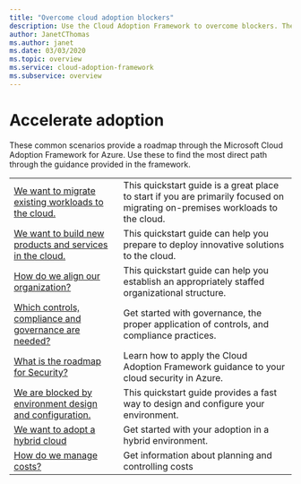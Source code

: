 ```yaml
---
title: "Overcome cloud adoption blockers"
description: Use the Cloud Adoption Framework to overcome blockers. These scenarios provide a roadmap through the Cloud Adoption Framework. 
author: JanetCThomas
ms.author: janet
ms.date: 03/03/2020
ms.topic: overview
ms.service: cloud-adoption-framework
ms.subservice: overview
---
```


# Accelerate adoption

These common scenarios provide a roadmap through the Microsoft Cloud Adoption Framework for Azure. Use these to find the most direct path through the guidance provided in the framework.

|                                                                                     |                                                                                                                                |
|-------------------------------------------------------------------------------------|--------------------------------------------------------------------------------------------------------------------------------|
| [We want to migrate existing workloads to the cloud.](migrate.md)                   | This quickstart guide is a great place to start if you are primarily focused on migrating on-premises workloads to the cloud. |
| [We want to build new products and services in the cloud.](innovate.md)             | This quickstart guide can help you prepare to deploy innovative solutions to the cloud.                                       |
| [How do we align our organization?](org-alignment.md)                               | This quickstart guide can help you establish an appropriately staffed organizational structure.                               |
| [Which controls, compliance and governance are needed?](governance-roadmap.md)      | Get started with governance, the proper application of controls, and compliance practices.                                     |
| [What is the roadmap for Security?](security-roadmap.md)                            | Learn how to apply the Cloud Adoption Framework guidance to your cloud security in Azure.                                      |
| [We are blocked by environment design and configuration.](design-config-roadmap.md) | This quickstart guide provides a fast way to design and configure your environment.                                           |
| [We want to adopt a hybrid cloud](hybrid-adoption.md)                               | Get started with your adoption in a hybrid environment.                                                                        |
| [How do we manage costs?](manage-costs.md)                                          | Get information about planning and controlling costs                                                                           |

